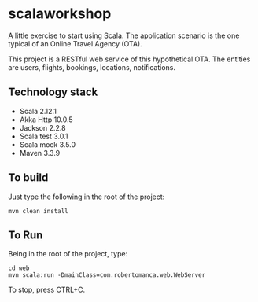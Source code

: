 # scalaworkshop
A little exercise to start using Scala. The application scenario is the one typical of an
Online Travel Agency (OTA).

This project is a RESTful web service of this hypothetical OTA. The entities are users,
flights, bookings, locations, notifications.

## Technology stack
* Scala 2.12.1
* Akka Http 10.0.5
* Jackson 2.2.8
* Scala test 3.0.1
* Scala mock 3.5.0
* Maven 3.3.9


## To build
Just type the following in the root of the project:
```
mvn clean install
```

## To Run
Being in the root of the project, type:
```
cd web
mvn scala:run -DmainClass=com.robertomanca.web.WebServer
```
To stop, press CTRL+C.